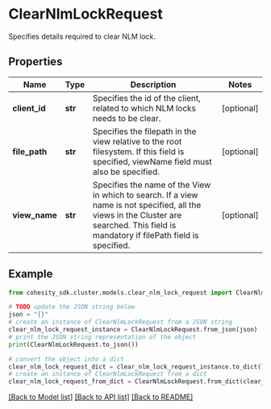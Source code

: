 # ClearNlmLockRequest

Specifies details required to clear NLM lock.

## Properties

Name | Type | Description | Notes
------------ | ------------- | ------------- | -------------
**client_id** | **str** | Specifies the id of the client, related to which NLM locks needs to be clear. | [optional] 
**file_path** | **str** | Specifies the filepath in the view relative to the root filesystem. If this field is specified, viewName field must also be specified. | [optional] 
**view_name** | **str** | Specifies the name of the View in which to search. If a view name is not specified, all the views in the Cluster are searched. This field is mandatory if filePath field is specified. | [optional] 

## Example

```python
from cohesity_sdk.cluster.models.clear_nlm_lock_request import ClearNlmLockRequest

# TODO update the JSON string below
json = "{}"
# create an instance of ClearNlmLockRequest from a JSON string
clear_nlm_lock_request_instance = ClearNlmLockRequest.from_json(json)
# print the JSON string representation of the object
print(ClearNlmLockRequest.to_json())

# convert the object into a dict
clear_nlm_lock_request_dict = clear_nlm_lock_request_instance.to_dict()
# create an instance of ClearNlmLockRequest from a dict
clear_nlm_lock_request_from_dict = ClearNlmLockRequest.from_dict(clear_nlm_lock_request_dict)
```
[[Back to Model list]](../README.md#documentation-for-models) [[Back to API list]](../README.md#documentation-for-api-endpoints) [[Back to README]](../README.md)


